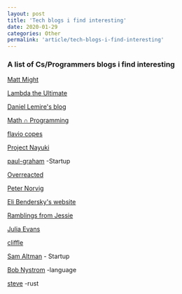 ```yaml
---
layout: post
title: 'Tech blogs i find interesting'
date: 2020-01-29
categories: Other
permalink: 'article/tech-blogs-i-find-interesting'
---
```



### **A list of Cs/Programmers blogs i find interesting**


[Matt Might](http://matt.might.net/)

[Lambda the Ultimate](http://lambda-the-ultimate.org/)

[Daniel Lemire's blog](https://lemire.me/blog/)

[Math ∩ Programming](https://jeremykun.com/)

[flavio copes](https://flaviocopes.com/)

[Project Nayuki](https://www.nayuki.io/)

[paul-graham](http://www.paulgraham.com/index.html) -Startup 

[Overreacted](https://overreacted.io/)

[Peter Norvig](http://norvig.com/)

[Eli Bendersky's website](https://eli.thegreenplace.net/)

[Ramblings from Jessie](https://blog.jessfraz.com/)

[Julia Evans](https://jvns.ca/)

[cliffle](http://cliffle.com/)

[Sam Altman](https://blog.samaltman.com/) - Startup

[Bob Nystrom](http://journal.stuffwithstuff.com/) -language

[steve](https://steveklabnik.com/) -rust

